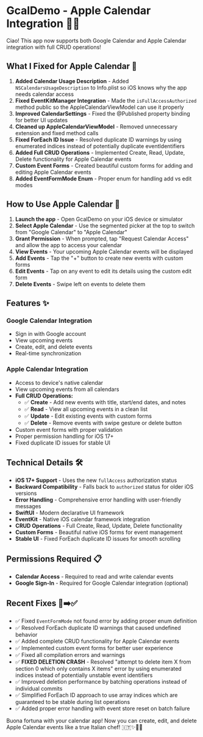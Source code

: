# GcalDemo - Apple Calendar Integration 🍎📅

Ciao! This app now supports both Google Calendar and Apple Calendar integration with full CRUD operations!

## What I Fixed for Apple Calendar 🔧

1. **Added Calendar Usage Description** - Added `NSCalendarsUsageDescription` to Info.plist so iOS knows why the app needs calendar access
2. **Fixed EventKitManager Integration** - Made the `isFullAccessAuthorized` method public so the AppleCalendarViewModel can use it properly
3. **Improved CalendarSettings** - Fixed the @Published property binding for better UI updates
4. **Cleaned up AppleCalendarViewModel** - Removed unnecessary extension and fixed method calls
5. **Fixed ForEach ID Issue** - Resolved duplicate ID warnings by using enumerated indices instead of potentially duplicate eventIdentifiers
6. **Added Full CRUD Operations** - Implemented Create, Read, Update, Delete functionality for Apple Calendar events
7. **Custom Event Forms** - Created beautiful custom forms for adding and editing Apple Calendar events
8. **Added EventFormMode Enum** - Proper enum for handling add vs edit modes

## How to Use Apple Calendar 📱

1. **Launch the app** - Open GcalDemo on your iOS device or simulator
2. **Select Apple Calendar** - Use the segmented picker at the top to switch from "Google Calendar" to "Apple Calendar"
3. **Grant Permission** - When prompted, tap "Request Calendar Access" and allow the app to access your calendar
4. **View Events** - Your upcoming Apple Calendar events will be displayed
5. **Add Events** - Tap the "+" button to create new events with custom forms
6. **Edit Events** - Tap on any event to edit its details using the custom edit form
7. **Delete Events** - Swipe left on events to delete them

## Features ✨

### Google Calendar Integration
- Sign in with Google account
- View upcoming events
- Create, edit, and delete events
- Real-time synchronization

### Apple Calendar Integration  
- Access to device's native calendar
- View upcoming events from all calendars
- **Full CRUD Operations:**
  - ✅ **Create** - Add new events with title, start/end dates, and notes
  - ✅ **Read** - View all upcoming events in a clean list
  - ✅ **Update** - Edit existing events with custom forms
  - ✅ **Delete** - Remove events with swipe gesture or delete button
- Custom event forms with proper validation
- Proper permission handling for iOS 17+
- Fixed duplicate ID issues for stable UI

## Technical Details 🛠️

- **iOS 17+ Support** - Uses the new `fullAccess` authorization status
- **Backward Compatibility** - Falls back to `authorized` status for older iOS versions
- **Error Handling** - Comprehensive error handling with user-friendly messages
- **SwiftUI** - Modern declarative UI framework
- **EventKit** - Native iOS calendar framework integration
- **CRUD Operations** - Full Create, Read, Update, Delete functionality
- **Custom Forms** - Beautiful native iOS forms for event management
- **Stable UI** - Fixed ForEach duplicate ID issues for smooth scrolling

## Permissions Required 📋

- **Calendar Access** - Required to read and write calendar events
- **Google Sign-In** - Required for Google Calendar integration (optional)

## Recent Fixes 🐛➡️✅

- ✅ Fixed `EventFormMode` not found error by adding proper enum definition
- ✅ Resolved ForEach duplicate ID warnings that caused undefined behavior
- ✅ Added complete CRUD functionality for Apple Calendar events
- ✅ Implemented custom event forms for better user experience
- ✅ Fixed all compilation errors and warnings
- ✅ **FIXED DELETION CRASH** - Resolved "attempt to delete item X from section 0 which only contains X items" error by using enumerated indices instead of potentially unstable event identifiers
- ✅ Improved deletion performance by batching operations instead of individual commits
- ✅ Simplified ForEach ID approach to use array indices which are guaranteed to be stable during list operations
- ✅ Added proper error handling with event store reset on batch failure

Buona fortuna with your calendar app! Now you can create, edit, and delete Apple Calendar events like a true Italian chef! 🇮🇹✨👨‍🍳 